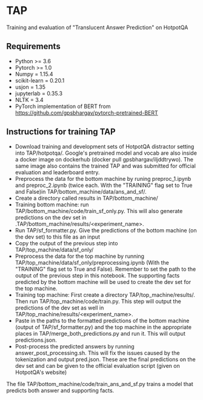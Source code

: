 # TAP
Training and evaluation of "Translucent Answer Prediction" on HotpotQA

## Requirements
- Python >= 3.6
- Pytorch >= 1.0
- Numpy = 1.15.4
- scikit-learn = 0.20.1
- usjon = 1.35
- jupyterlab = 0.35.3
- NLTK = 3.4
- PyTorch implementation of BERT from https://github.com/gpsbhargav/pytorch-pretrained-BERT

## Instructions for training TAP
- Download training and development sets of HotpotQA distractor setting into TAP/hotpotqa/. Google's pretrained model and vocab are also inside a docker image on dockerhub (docker pull gpsbhargav/iljddtrywo). The same image also contains the trained TAP and was submitted for official evaluation and leaderboard entry.
- Preprocess the data for the bottom machine by runing preproc_1.ipynb and preproc_2.ipynb (twice each. With the "TRAINING" flag set to True and False)in TAP/bottom_machine/data/ans_and_sf/.
- Create a directory called results in TAP/bottom_machine/
- Training bottom machine: run TAP/bottom_machine/code/train_sf_only.py. This will also generate predictions on the dev set in .TAP/bottom_machine/results/<experiment_name>.
- Run TAP/sf_formatter.py. Give the predictions of the bottom machine (on the dev set) to this file as an input
- Copy the output of the previous step into TAP/top_machine/data/sf_only/
- Preprocess the data for the top machine by running TAP/top_machine/data/sf_only/preprocessing.ipynb (With the "TRAINING" flag set to True and False). Remember to set the path to the output of the previous step in this notebook. The supporting facts predicted by the bottom machine will be used to create the dev set for the top machine.
- Training top machine: First create a directory TAP/top_machine/results/. Then run TAP/top_machine/code/train.py. This step will output the predictions of the dev set as well in TAP/top_machine/results/<experiment_name>. 
- Paste in the paths to the formatted predictions of the bottom machine (output of TAP/sf_formatter.py) and the top machine in the appropriate places in TAP/merge_both_predictions.py and run it. This will output predictions.json. 
- Post-process the predicted answers by running answer_post_processing.sh. This will fix the issues caused by the tokenization and output pred.json. These are the final predictions on the dev set and can be given to the official evaluation script (given on HotpotQA's website)


The file TAP/bottom_machine/code/train_ans_and_sf.py trains a model that predicts both answer and supporting facts.  

